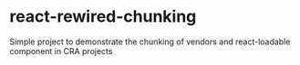 # react-rewired-chunking

Simple project to demonstrate the chunking of vendors and react-loadable component in CRA projects
